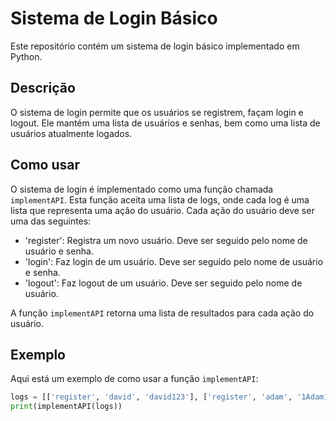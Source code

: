 # Sistema de Login Básico

Este repositório contém um sistema de login básico implementado em Python.

## Descrição

O sistema de login permite que os usuários se registrem, façam login e logout. Ele mantém uma lista de usuários e senhas, bem como uma lista de usuários atualmente logados.

## Como usar

O sistema de login é implementado como uma função chamada `implementAPI`. Esta função aceita uma lista de logs, onde cada log é uma lista que representa uma ação do usuário. Cada ação do usuário deve ser uma das seguintes:

- 'register': Registra um novo usuário. Deve ser seguido pelo nome de usuário e senha.
- 'login': Faz login de um usuário. Deve ser seguido pelo nome de usuário e senha.
- 'logout': Faz logout de um usuário. Deve ser seguido pelo nome de usuário.

A função `implementAPI` retorna uma lista de resultados para cada ação do usuário.

## Exemplo

Aqui está um exemplo de como usar a função `implementAPI`:

```python
logs = [['register', 'david', 'david123'], ['register', 'adam', '1Adam1'], ['login', 'david', 'david123'], ['login' ,'adam', '1adam1'],['logout', 'david']]
print(implementAPI(logs))
